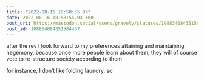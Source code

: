 ```yaml
---
title: "2022-08-16 18:58:55.93"
date: 2022-08-16 18:58:55.93 +00
post_uri: https://mastodon.social/users/gravely/statuses/108834084351584467
post_id: 108834084351584467
---
```

after the rev I look forward to my preferences attaining and maintaining hegemony, because once more people learn about them, they will of course vote to re-structure society according to them

for instance, I don’t like folding laundry, so


